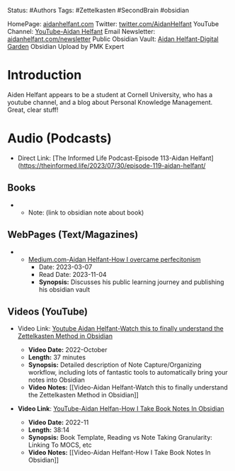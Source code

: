 Status: #Authors
Tags:  #Zettelkasten #SecondBrain #obsidian 

HomePage: [aidanhelfant.com](https://www.youtube.com/redirect?event=channel_description&redir_token=QUFFLUhqbWJpSUN6bm00cDdDOGV6cUJucEF2S0V6T1lRQXxBQ3Jtc0ttTmxtcnZ6X2xnX2poS0xlQWtYQURWMVNNLTE4R0xYdjU5aVBHX1VMb183VmJrUjhIbGNXVEhqS1hwd0ZzVHFWbVJqYUFibnI2QUU2cndvaUxfSnVMSlp3RndBdzdBVGlLRE43YU5wZ3NDZVlKbGFHaw&q=https%3A%2F%2Fwww.aidanhelfant.com%2F)
Twitter: [twitter.com/AidanHelfant](https://www.youtube.com/redirect?event=channel_description&redir_token=QUFFLUhqblpsY0NIWjV1U25vRmJJTkVPLWdxSWhxU1pIZ3xBQ3Jtc0tsRERTdEttX0xGVEFKU2E2dmFaWVBZXzZOLTZuN3A5RWVRbk9qNGpIcjFLekc2NGFxQWJfMEh5eUNTUzJmbmE2ZVpYd0Z5YjNBSmZGcmhkWGtXakxtVkFJVlNTQ0w5Rm5jazN3NUxIeWxfSVMxcnNtMA&q=https%3A%2F%2Ftwitter.com%2FAidanHelfant)
YouTube Channel:  [YouTube-Aidan Helfant](https://www.youtube.com/@aidanhelfant)
Email Newsletter: [aidanhelfant.com/newsletter](https://www.youtube.com/redirect?event=channel_description&redir_token=QUFFLUhqbjdxQ0JFVEVDTWxla1o4MGl4cGxURDZUdG1DQXxBQ3Jtc0trQkZvOVFSWlk5QjZqM0Y2MXNYUGttR0U3WDRqT2NqamZScV9SakVnNFN4WjhYbkpTcERxRjRRVjhFXzVwVGNxbjM3VDJZUTJ1U3daVXBDb0ozSXFWeUlWdS1VbVVnR0tLeFVmWE1Ob0toNGR5Q25kVQ&q=https%3A%2F%2Fwww.aidanhelfant.com%2Fnewsletter%2F)
Public Obsidian Vault:  [Aidan Helfant-Digital Garden](https://publish.obsidian.md/aidanhelfant/%F0%9F%8F%A0+My+Home) Obsidian Upload by PMK Expert 

# Introduction 
Aiden Helfant appears to be a student at Cornell University, who has a youtube channel, and a blog about Personal Knowledge Management.  Great, clear stuff! 

# Audio (Podcasts)
* Direct Link:  [The Informed Life Podcast-Episode 113-Aidan Helfant](https://theinformed.life/2023/07/30/episode-119-aidan-helfant/ 
	

## Books
 *  * Note:  (link to obsidian note about book)
 
## WebPages (Text/Magazines)
* * [Medium.com-Aidan Helfant-How I overcame perfecitonism](https://medium.com/@aidan.helfant/how-i-overcame-perfectionism-a98810e7cb31)
	* Date: 2023-03-07
	* Read Date: 2023-11-04
	* **Synopsis:** Discusses  his public learning journey and publishing his obsidian vault 
## Videos (YouTube)

* Video Link:  [Youtube Aidan Helfant-Watch this to finally understand the Zettelkasten Method in Obsidian](https://www.youtube.com/watch?v=wvAZ9-hmWQU)
	* **Video Date:** 2022-October 
	* **Length:** 37 minutes
	* **Synopsis:** Detailed description of Note Capture/Organizing workflow, including lots of fantastic tools to automatically bring your notes into Obsidian
	* **Video Notes:** [[Video-Aidan Helfant-Watch this to finally understand the Zettelkasten Method in Obsidian]]

* **Video Link**: [YouTube-Aidan Helfan-How I Take Book Notes In Obsidian](https://www.youtube.com/watch?v=YvaN0tG5B8s)
	* **Video Date:** 2022-11
	* **Length:** 38:14
	* **Synopsis:** Book Template, Reading vs Note Taking Granularity: Linking  To MOCS, etc
	* **Video Notes:** [[Video-Aidan Helfant-How I Take Book Notes In Obsidian]]


